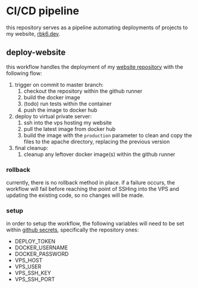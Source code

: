 # CI/CD pipeline

this repository serves as a pipeline automating deployments of projects to my website, [rbk6.dev](https://rbk6.dev).

## deploy-website

this workflow handles the deployment of my [website repository](https://github.com/rbk6/website) with the following flow:

1. trigger on commit to master branch:
   1. checkout the repository within the github runner
   1. build the docker image
   1. (todo) run tests within the container
   1. push the image to docker hub
2. deploy to virtual private server:
   1. ssh into the vps hosting my website
   1. pull the latest image from docker hub
   1. build the image with the `production` parameter to clean and copy the files to the apache directory, replacing the previous version
3. final cleanup:
   1. cleanup any leftover docker image(s) within the github runner

### rollback

currently, there is no rollback method in place. if a failure occurs, the workflow will fail before reaching the point of SSHing into the VPS and updating the existing code, so no changes will be made.

### setup

in order to setup the workflow, the following variables will need to be set within [github secrets](https://docs.github.com/en/actions/security-for-github-actions/security-guides/using-secrets-in-github-actions), specifically the repository ones:

- DEPLOY_TOKEN
- DOCKER_USERNAME
- DOCKER_PASSWORD
- VPS_HOST
- VPS_USER
- VPS_SSH_KEY
- VPS_SSH_PORT

